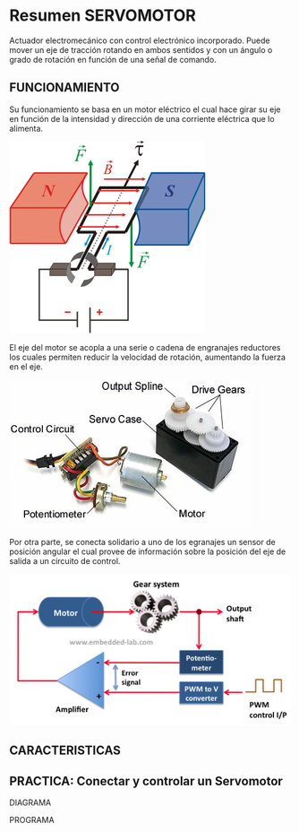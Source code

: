 # Resumen SERVOMOTOR

Actuador electromecánico con control electrónico incorporado. Puede mover un eje de tracción rotando en ambos sentidos y con un ángulo o grado de rotación en función de una señal de comando.

## FUNCIONAMIENTO

Su funcionamiento se basa en un motor eléctrico el cual hace girar su eje en función de la intensidad y dirección de una corriente eléctrica que lo alimenta.

![MOTOR](./motor.gif)

El eje del motor se acopla a una serie o cadena de engranajes reductores los cuales permiten reducir la velocidad de rotación, aumentando la fuerza en el eje.

![MOTOR](./servo-parts.jpg)

Por otra parte, se conecta solidario a uno de los egranajes un sensor de posición angular el cual provee de información sobre la posición del eje de salida a un circuito de control.

![MOTOR](./ServoMEchanism.png)

## CARACTERISTICAS

## PRACTICA: Conectar y controlar un Servomotor

DIAGRAMA

PROGRAMA
